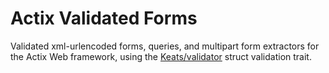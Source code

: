 # Actix Validated Forms

Validated xml-urlencoded forms, queries, and multipart form extractors for the Actix Web framework, using the
 [Keats/validator](https://github.com/Keats/validator) struct validation trait.
